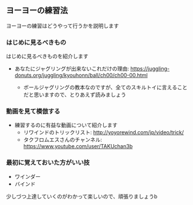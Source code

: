 ## ヨーヨーの練習法

>>>

ヨーヨーの練習はどうやって行うかを説明します

>>>

### はじめに見るべきもの

<span class="fragment fade-in">はじめに見るべきものを紹介します

* <span class="fragment fade-in"> あなたにジャグリングが出来ないこれだけの理由:  https://juggling-donuts.org/juggling/kyouhonn/ball/ch00/ch00-00.html
  * <span class="fragment fade-in"> ボールジャグリングの教本なのですが、全てのスキルトイに言えることだと思いますので、とりあえず読みましょう

>>>

### 動画を見て模倣する

* 練習するのに有益な動画について紹介します
  * <span class="fragment fade-in"> リワインドのトリックリスト: http://yoyorewind.com/jp/video/trick/
  * <span class="fragment fade-in"> タクフロムエスさんのチャンネル: https://www.youtube.com/user/TAKUchan3b

>>>

### 最初に覚えておいた方がいい技

* <span class="fragment fade-in">ワインダー
* <span class="fragment fade-in">バインド

>>>

少しづつ上達していくのがわかって楽しいので、頑張りましょうb